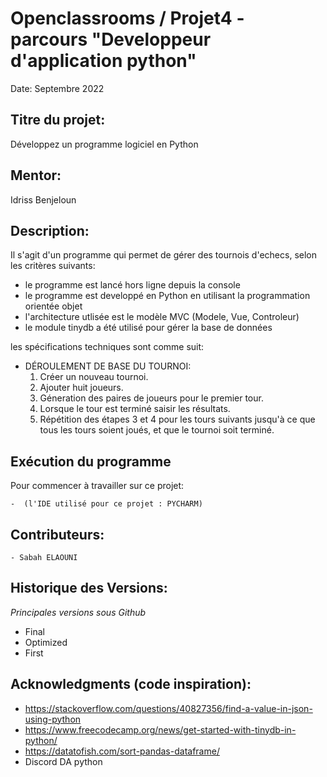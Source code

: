 # Openclassrooms / Projet4 - parcours "Developpeur d'application python"

Date: Septembre 2022 


## Titre du projet:  
Développez un programme logiciel en Python

## Mentor:
Idriss Benjeloun

## Description:   

Il s'agit d'un programme qui permet de gérer des tournois d'echecs, selon les critères suivants:

- le programme est lancé hors ligne depuis la console
- le programme est developpé en Python en utilisant la programmation orientée objet
- l'architecture utlisée est le modèle MVC (Modele, Vue, Controleur)
- le module tinydb a été utilisé pour gérer la base de données


les spécifications techniques sont comme suit:

- DÉROULEMENT DE BASE DU TOURNOI:
    1. Créer un nouveau tournoi.
    2. Ajouter huit joueurs.
    3. Géneration des paires de joueurs pour le premier tour.
    4. Lorsque le tour est terminé saisir les résultats.
    5. Répétition des étapes 3 et 4 pour les tours suivants jusqu'à ce que tous les tours soient joués, et que le tournoi soit terminé.

  



## Exécution du programme  
  
Pour commencer à travailler sur ce projet:  

    -  (l'IDE utilisé pour ce projet : PYCHARM)
   
  
  ## Contributeurs:    
    - Sabah ELAOUNI    
     

 ## Historique des Versions:    
 *Principales versions sous Github*
 - Final 
 - Optimized 
 - First 

  ## Acknowledgments (code inspiration): 

- https://stackoverflow.com/questions/40827356/find-a-value-in-json-using-python
- https://www.freecodecamp.org/news/get-started-with-tinydb-in-python/
- https://datatofish.com/sort-pandas-dataframe/
- Discord DA python